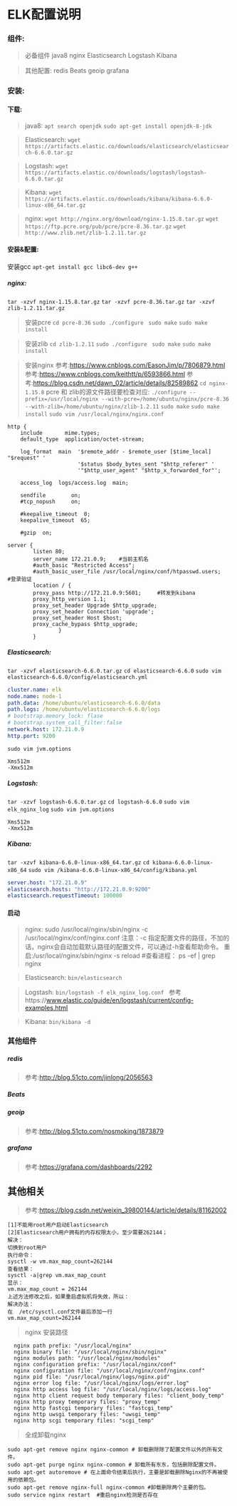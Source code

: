 # ELK配置说明

### 组件:
> 必备组件
java8
nginx
Elasticsearch
Logstash
Kibana

> 其他配置:
redis
Beats
geoip
grafana

### 安装:
#### 下载:
> java8:
`apt search openjdk`
`sudo apt-get install openjdk-8-jdk`

> Elasticsearch:
`wget https://artifacts.elastic.co/downloads/elasticsearch/elasticsearch-6.6.0.tar.gz`

> Logstash:
`wget https://artifacts.elastic.co/downloads/logstash/logstash-6.6.0.tar.gz`

> Kibana:
`wget https://artifacts.elastic.co/downloads/kibana/kibana-6.6.0-linux-x86_64.tar.gz`

> nginx:
`wget http://nginx.org/download/nginx-1.15.8.tar.gz`
`wget https://ftp.pcre.org/pub/pcre/pcre-8.36.tar.gz`
`wget http://www.zlib.net/zlib-1.2.11.tar.gz`

#### 安装&配置:

安装gcc
`apt-get install gcc libc6-dev g++`

##### nginx:
`tar -xzvf nginx-1.15.8.tar.gz`
`tar -xzvf pcre-8.36.tar.gz`
`tar -xzvf zlib-1.2.11.tar.gz`

> 安装pcre
`cd pcre-8.36`
`sudo ./configure `
`sudo make`
`sudo make install`

> 安装zlib
`cd zlib-1.2.11`
`sudo ./configure `
`sudo make`
`sudo make install`

> 安装nginx
> 参考:https://www.cnblogs.com/EasonJim/p/7806879.html
> 参考:https://www.cnblogs.com/keithtt/p/6593866.html
> 参考:https://blog.csdn.net/dawn_02/article/details/82589862
`cd nginx-1.15.8`
pcre 和 zlib的源文件路径要检查对应:
`./configure --prefix=/usr/local/nginx --with-pcre=/home/ubuntu/nginx/pcre-8.36 --with-zlib=/home/ubuntu/nginx/zlib-1.2.11`
`sudo make`
`sudo make install`
`sudo vim /usr/local/nginx/nginx.conf`
```
http {
    include       mime.types;
    default_type  application/octet-stream;

    log_format  main  '$remote_addr - $remote_user [$time_local] "$request" '
                      '$status $body_bytes_sent "$http_referer" '
                      '"$http_user_agent" "$http_x_forwarded_for"';

    access_log  logs/access.log  main;

    sendfile        on;
    #tcp_nopush     on;

    #keepalive_timeout  0;
    keepalive_timeout  65;

    #gzip  on;

server {
        listen 80;
        server_name 172.21.0.9;    #当前主机名
        #auth_basic "Restricted Access";
        #auth_basic_user_file /usr/local/nginx/conf/htpasswd.users;      #登录验证
        location / {
        proxy_pass http://172.21.0.9:5601;     #转发到kibana
        proxy_http_version 1.1;
        proxy_set_header Upgrade $http_upgrade;
        proxy_set_header Connection 'upgrade';
        proxy_set_header Host $host;
        proxy_cache_bypass $http_upgrade;
                }
        }
```




##### Elasticsearch:
`tar -xzvf elasticsearch-6.6.0.tar.gz`
`cd elasticsearch-6.6.0`
`sudo vim elasticsearch-6.6.0/config/elasticsearch.yml`
```yml
cluster.name: elk
node.name: node-1
path.data: /home/ubuntu/elasticsearch-6.6.0/data
path.logs: /home/ubuntu/elasticsearch-6.6.0/logs
# bootstrap.memory_lock: flase
# bootstrap.system_call_filter:false
network.host: 172.21.0.9
http.port: 9200
```
`sudo vim jvm.options`
```
Xms512m
-Xmx512m
```


##### Logstash:
`tar -xzvf logstash-6.6.0.tar.gz`
`cd logstash-6.6.0`
`sudo vim elk_nginx_log`
`sudo vim jvm.options`
```
Xms512m
-Xmx512m
```

##### Kibana:
`tar -xzvf kibana-6.6.0-linux-x86_64.tar.gz`
`cd kibana-6.6.0-linux-x86_64`
`sudo vim /kibana-6.6.0-linux-x86_64/config/kibana.yml`
```yml
server.host: "172.21.0.9"
elasticsearch.hosts: "http://172.21.0.9:9200"
elasticsearch.requestTimeout: 100000
```


#### 启动
> nginx:
sudo /usr/local/nginx/sbin/nginx -c /usr/local/nginx/conf/nginx.conf
注意：-c 指定配置文件的路径，不加的话，nginx会自动加载默认路径的配置文件，可以通过-h查看帮助命令。
重启:/usr/local/nginx/sbin/nginx -s reload
#查看进程：
ps -ef | grep nginx

> Elasticsearch:
`bin/elasticsearch`


> Logstash:
`bin/logstash -f elk_nginx_log.conf `
> 参考https://www.elastic.co/guide/en/logstash/current/config-examples.html

> Kibana:
`bin/kibana -d`



### 其他组件
#####  redis
> 参考:http://blog.51cto.com/jinlong/2056563
#####  Beats
#####  geoip
> 参考:http://blog.51cto.com/nosmoking/1873879
##### grafana
> 参考:https://grafana.com/dashboards/2292


## 其他相关
> 参考:https://blog.csdn.net/weixin_39800144/article/details/81162002
```
[1]不能用root用户启动Elasticsearch
[2]Elasticsearch用户拥有的内存权限太小，至少需要262144；
解决：
切换到root用户
执行命令：
sysctl -w vm.max_map_count=262144
查看结果：
sysctl -a|grep vm.max_map_count
显示：
vm.max_map_count = 262144
上述方法修改之后，如果重启虚拟机将失效，所以：
解决办法：
在  /etc/sysctl.conf文件最后添加一行
vm.max_map_count=262144
```

> nginx 安装路径
```
  nginx path prefix: "/usr/local/nginx"
  nginx binary file: "/usr/local/nginx/sbin/nginx"
  nginx modules path: "/usr/local/nginx/modules"
  nginx configuration prefix: "/usr/local/nginx/conf"
  nginx configuration file: "/usr/local/nginx/conf/nginx.conf"
  nginx pid file: "/usr/local/nginx/logs/nginx.pid"
  nginx error log file: "/usr/local/nginx/logs/error.log"
  nginx http access log file: "/usr/local/nginx/logs/access.log"
  nginx http client request body temporary files: "client_body_temp"
  nginx http proxy temporary files: "proxy_temp"
  nginx http fastcgi temporary files: "fastcgi_temp"
  nginx http uwsgi temporary files: "uwsgi_temp"
  nginx http scgi temporary files: "scgi_temp"
```

> 全成卸载nginx
```
sudo apt-get remove nginx nginx-common # 卸载删除除了配置文件以外的所有文件。
sudo apt-get purge nginx nginx-common # 卸载所有东东，包括删除配置文件。
sudo apt-get autoremove # 在上面命令结束后执行，主要是卸载删除Nginx的不再被使用的依赖包。
sudo apt-get remove nginx-full nginx-common #卸载删除两个主要的包。
sudo service nginx restart  #重启nginx检测是否存在
```








